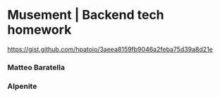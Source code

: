 # Musement | Backend tech homework

https://gist.github.com/hpatoio/3aeea8159fb9046a2feba75d39a8d21e

### Matteo Baratella
### Alpenite
